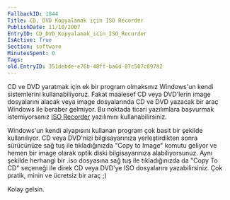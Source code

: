 ```yaml
---
FallbackID: 1844
Title: CD, DVD Kopyalamak için ISO Recorder
PublishDate: 11/10/2007
EntryID: CD_DVD_Kopyalamak_icin_ISO_Recorder
IsActive: True
Section: software
MinutesSpent: 0
Tags: 
old.EntryID: 351debde-e76b-48ff-ba6d-87c507c89782
---
```

CD ve DVD yaratmak için ek bir program olmaksınız Windows'un kendi
sistemlerini kullanabiliyoruz. Fakat maalesef CD veya DVD'lerin image
dosyalarını alacak veya image dosyalarında CD ve DVD yazacak bir araç
Windows ile beraber gelmiyor. Bu noktada ticari yazılımlara başvurmak
istemiyorsanız [ISO
Recorder](http://isorecorder.alexfeinman.com/isorecorder.htm) yazılımını
kullanabilirsiniz.

Windows'un kendi alyapısını kullanan program çok basit bir şekilde
kullanılıyor. CD veya DVD'nizi bilgisayarınıza yerleştirdikten sonra
sürücünüze sağ tuş ile tıkladığınızda "Copy to Image" komutu geliyor ve
hemen bir image olarak optik diski bilgisayarınıza alabiliyorsunuz. Aynı
şekilde herhangi bir .iso dosyasına sağ tuş ile tıkladığınızda da "Copy
To CD" seçeneği ile direk CD veya DVD'ye ISO dosyalarını yazabilirsiniz.
Çok pratik, minin ve ücretsiz bir araç ;)

Kolay gelsin.


